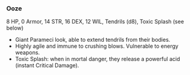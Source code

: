 ### Ooze

8 HP, 0 Armor, 14 STR, 16 DEX, 12 WIL, Tendrils (d8), Toxic Splash (see below)

- Giant Parameci look, able to extend tendrils from their bodies.
- Highly agile and immune to crushing blows. Vulnerable to energy weapons.
- Toxic Splash: when in mortal danger, they release a powerful acid (instant Critical Damage).

